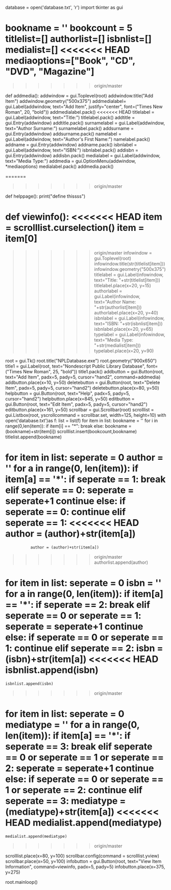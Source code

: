 database = open('database.txt', 'r')
import tkinter as gui

bookname = ''
bookcount = 5
titlelist=[]
authorlist=[]
isbnlist=[]
medialist=[]
<<<<<<< HEAD
mediaoptions=["Book", "CD", "DVD", "Magazine"]
=======
>>>>>>> origin/master

def addmedia():
    addwindow = gui.Toplevel(root)
    addwindow.title("Add Item")
    addwindow.geometry("500x375")
    addmedialabel= gui.Label(addwindow, text="Add Item", justify="center", font=("Times New Roman", 20, "bold"))
    addmedialabel.pack()
<<<<<<< HEAD
    titlelabel = gui.Label(addwindow, text="Title:")
    titlelabel.pack()
    addtitle = gui.Entry(addwindow)
    addtitle.pack()
    surnamelabel = gui.Label(addwindow, text="Author Surname:")
    surnamelabel.pack()
    addsurname = gui.Entry(addwindow)
    addsurname.pack()
    namelabel = gui.Label(addwindow, text="Author's First Name:")
    namelabel.pack()
    addname = gui.Entry(addwindow)
    addname.pack()
    isbnlabel = gui.Label(addwindow, text="ISBN:")
    isbnlabel.pack()
    addisbn = gui.Entry(addwindow)
    addisbn.pack()
    medialabel = gui.Label(addwindow, text="Media Type:")
    addmedia = gui.OptionMenu(addwindow, *mediaoptions)
    medialabel.pack()
    addmedia.pack()

=======
>>>>>>> origin/master

def helppage():
    print("define thissss")

def viewinfo():
<<<<<<< HEAD
    item = scrolllist.curselection()
    item = item[0]
=======
>>>>>>> origin/master
    infowindow = gui.Toplevel(root)
    infowindow.title(str(titlelist[item]))
    infowindow.geometry("500x375")
    titlelabel = gui.Label(infowindow, text="Title: "+str(titlelist[item]))
    titlelabel.place(x=20, y=15)
    authorlabel = gui.Label(infowindow, text="Author Name: "+str(authorlist[item]))
    authorlabel.place(x=20, y=40)
    isbnlabel = gui.Label(infowindow, text="ISBN: "+str(isbnlist[item]))
    isbnlabel.place(x=20, y=65)
    typelabel = gui.Label(infowindow, text="Media Type: "+str(medialist[item]))
    typelabel.place(x=20, y=90)

root = gui.Tk()
root.title("NPLDatabase.exe")
root.geometry("900x650")
title1 = gui.Label(root, text="Nondescript Public Library Database", font=("Times New Roman", 25, "bold"))
title1.pack()
addbutton = gui.Button(root, text="Add Item", padx=5, pady=5, cursor="hand2", command=addmedia)
addbutton.place(x=10, y=50)
deletebutton = gui.Button(root, text="Delete Item", padx=5, pady=5, cursor="hand2")
deletebutton.place(x=80, y=50)
helpbutton = gui.Button(root, text="Help", padx=5, pady=5, cursor="hand2")
helpbutton.place(x=845, y=50)
editbutton = gui.Button(root, text="Edit Item", padx=5, pady=5, cursor="hand2")
editbutton.place(x=161, y=50)
scrollbar = gui.Scrollbar(root)
scrolllist = gui.Listbox(root, yscrollcommand = scrollbar.set, width=125, height=10)
with open('database.txt')as f:
    list = list(f)
for item in list:
        bookname = ''
        for i in range(0,len(item)):
            if item[i] == "*":
                break
            else:
                bookname = (bookname)+str(item[i])
        scrolllist.insert(bookcount,bookname)
        titlelist.append(bookname)

for item in list:
    seperate = 0
    author = ''
    for a in range(0, len(item)):
        if item[a] == '*':
            if seperate == 1:
                break
            elif seperate == 0:
                seperate = seperate+1
                continue
        else:
            if seperate == 0:
                continue
            elif seperate == 1:
<<<<<<< HEAD
               author = (author)+str(item[a])
=======
               author = (author)+str(item[a])       
>>>>>>> origin/master
    authorlist.append(author)

for item in list:
    seperate = 0
    isbn = ''
    for a in range(0, len(item)):
        if item[a] == '*':
            if seperate == 2:
                break
            elif seperate == 0 or seperate == 1:
                seperate = seperate+1
                continue
        else:
            if seperate == 0 or seperate == 1:
                continue
            elif seperate == 2:
               isbn = (isbn)+str(item[a])
<<<<<<< HEAD
    isbnlist.append(isbn)
=======
    isbnlist.append(isbn)        
>>>>>>> origin/master

for item in list:
    seperate = 0
    mediatype = ''
    for a in range(0, len(item)):
        if item[a] == '*':
            if seperate == 3:
                break
            elif seperate == 0 or seperate == 1 or seperate == 2:
                seperate = seperate+1
                continue
        else:
            if seperate == 0 or seperate == 1 or seperate == 2:
                continue
            elif seperate == 3:
               mediatype = (mediatype)+str(item[a])
<<<<<<< HEAD
    medialist.append(mediatype)
=======
    medialist.append(mediatype)        
>>>>>>> origin/master

scrolllist.place(x=80, y=100)
scrollbar.config(command = scrolllist.yview)
scrollbar.place(x=50, y=100)
infobutton = gui.Button(root, text="View Item Information", command=viewinfo, padx=5, pady=5)
infobutton.place(x=375, y=275)




root.mainloop()
